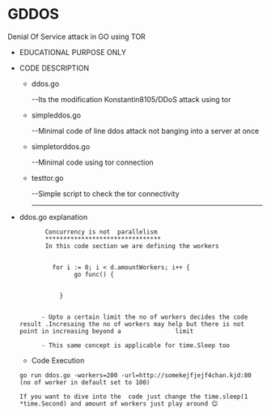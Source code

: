 # GDDOS
Denial Of Service attack in GO using TOR 

* EDUCATIONAL PURPOSE ONLY


 * CODE DESCRIPTION
  
     * ddos.go  
     
          --Its  the  modification Konstantin8105/DDoS attack  using tor
          
     * simpleddos.go  
     
          --Minimal code of line ddos attack not banging into a server at once
          
     * simpletorddos.go 
     
          --Minimal code using tor connection
          
          
     * testtor.go 
     
          --Simple script to check the tor connectivity
          
          *********************************************************************************************

* ddos.go  explanation 

             Concurrency is not  parallelism
             ********************************
             In this code section we are defining the workers
             
             
	           for i := 0; i < d.amountWorkers; i++ {
		             go func() {
                 
                 
                 }
		 
                 
            - Upto a certain limit the no of workers decides the code result .Incresaing the no of workers may help but there is not point in increasing beyond a               limit
            
            - This same concept is applicable for time.Sleep too
  
  
     * Code Execution  
          
	  go run ddos.go -workers=200 -url=http://somekejfjejf4chan.kjd:80 (no of worker in default set to 100)
	  
	  If you want to dive into the  code just change the time.sleep(1 *time.Second) and amount of workers just play around 😊

    


